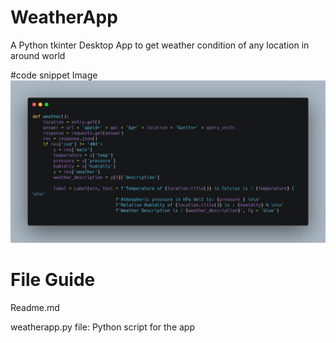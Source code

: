 # WeatherApp
A Python tkinter Desktop App to get weather condition of any location in around world

#code snippet Image
![](weather.png)
# File Guide
Readme.md

weatherapp.py file: Python script for the app
